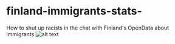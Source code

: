 # finland-immigrants-stats-
How to shut up racists in the chat with Finland's OpenData about immigrants
![alt text](https://raw.githubusercontent.com/yaroslavkorenskoy/finland-immigrants-stats/main/table_final.jpg)
